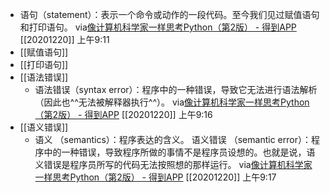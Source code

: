 - 语句（statement）：表示一个命令或动作的一段代码。至今我们见过赋值语句和打印语句。
via[像计算机科学家一样思考Python（第2版） - 得到APP](https://www.dedao.cn/reader?id=bBVDEXGGLn7eB51b8NjVRqDoQJPMk3aXaJWadYrXmAxE4Ov92lgzK6ZypxLqdQjp)
[[20201220]] 上午9:11
- [[赋值语句]]
- [[打印语句]]
- [[语法错误]]
    - 语法错误（syntax error）：程序中的一种错误，导致它无法进行语法解析（因此也^^无法被解释器执行^^）。
via[像计算机科学家一样思考Python（第2版） - 得到APP](https://www.dedao.cn/reader?id=bBVDEXGGLn7eB51b8NjVRqDoQJPMk3aXaJWadYrXmAxE4Ov92lgzK6ZypxLqdQjp)
[[20201220]] 上午9:16
- [[语义错误]]
    - 语义
（semantics）：程序表达的含义。
语义错误
（semantic error）：程序中的一种错误，导致程序所做的事情不是程序员设想的。也就是说，语义错误是程序员所写的代码无法按照想的那样运行。
via[像计算机科学家一样思考Python（第2版） - 得到APP](https://www.dedao.cn/reader?id=bBVDEXGGLn7eB51b8NjVRqDoQJPMk3aXaJWadYrXmAxE4Ov92lgzK6ZypxLqdQjp)
[[20201220]] 上午9:17
